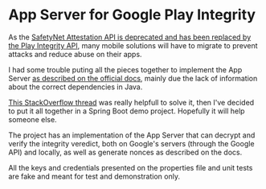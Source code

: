 # App Server for Google Play Integrity
As the [SafetyNet Attestation API is deprecated and has been replaced by the Play Integrity API](https://developer.android.com/training/safetynet/deprecation-timeline), many mobile solutions will have to migrate to prevent attacks and reduce abuse on their apps.

I had some trouble puting all the pieces together to implement the App Server [as described on the official docs](https://developer.android.com/google/play/integrity/verdict), mainly due the lack of information about the correct dependencies in Java. 

[This StackOverflow thread](https://stackoverflow.com/questions/72193058/google-playintegrity-api-a-nightmare) was really helpfull to solve it, then I've decided to put it all together in a Spring Boot demo project. Hopefully it will help someone else.

The project has an implementation of the App Server that can decrypt and verify the integrity veredict, both on Google's servers (through the Google API) and locally, as well as generate nonces as described on the docs.

All the keys and credentials presented on the properties file and unit tests are fake and meant for test and demonstration only.  
